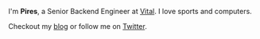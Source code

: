I'm **Pires**, a Senior Backend Engineer at [Vital](tryvital.io). I love sports and computers.

Checkout my [blog](https://piresrui.github.io) or follow me on [Twitter](https://twitter.com/0xPires).
